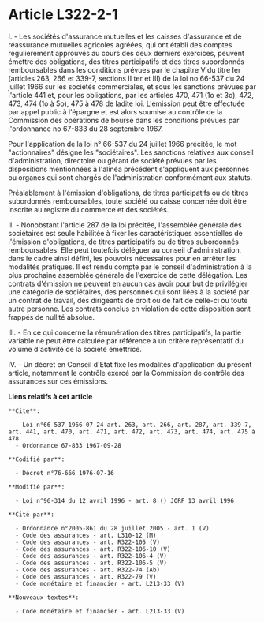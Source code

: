 # Article L322-2-1

I. - Les sociétés d'assurance mutuelles et les caisses d'assurance et de réassurance  mutuelles agricoles agréées, qui ont
établi des comptes régulièrement approuvés  au cours des deux derniers exercices, peuvent émettre des obligations, des
titres participatifs et des titres subordonnés remboursables dans les conditions  prévues par le chapitre V du titre Ier
(articles 263, 266 et 339-7, sections II  ter et III) de la loi no 66-537 du 24 juillet 1966 sur les sociétés  commerciales,
et sous les sanctions prévues par l'article 441 et, pour les  obligations, par les articles 470, 471 (1o et 3o), 472, 473,
474 (1o à 5o), 475  à 478 de ladite loi. L'émission peut être effectuée par appel public à l'épargne  et est alors soumise au
contrôle de la Commission des opérations de bourse dans  les conditions prévues par l'ordonnance no 67-833 du 28 septembre
1967.

Pour l'application de la loi n° 66-537 du 24 juillet 1966 précitée, le mot "actionnaires" désigne les "sociétaires". Les
sanctions relatives aux conseil d'administration, directoire ou gérant de société prévues par les dispositions mentionnées à
l'alinéa précédent s'appliquent aux personnes ou organes qui sont chargés de l'administration conformément aux statuts.

Préalablement à l'émission d'obligations, de titres participatifs ou de titres subordonnés remboursables, toute société ou
caisse concernée doit être inscrite au registre du commerce et des sociétés.

II. - Nonobstant l'article 287 de la loi précitée, l'assemblée générale des sociétaires est seule habilitée à fixer les
caractéristiques essentielles de l'émission d'obligations, de titres participatifs ou de titres subordonnés remboursables.
Elle peut toutefois déléguer au conseil d'administration, dans le cadre ainsi défini, les pouvoirs nécessaires pour en
arrêter les modalités pratiques. Il est rendu compte par le conseil d'administration à la plus prochaine assemblée générale
de l'exercice de cette délégation. Les contrats d'émission ne peuvent en aucun cas avoir pour but de privilégier une
catégorie de sociétaires, des personnes qui sont liées à la société par un contrat de travail, des dirigeants de droit ou de
fait de celle-ci ou toute autre personne. Les contrats conclus en violation de cette disposition sont frappés de nullité
absolue.

III. - En ce qui concerne la rémunération des titres participatifs, la partie variable ne peut être calculée par référence à
un critère représentatif du volume d'activité de la société émettrice.

IV. - Un décret en Conseil d'Etat fixe les modalités d'application du présent article, notamment le contrôle exercé par la
Commission de contrôle des assurances sur ces émissions.

**Liens relatifs à cet article**

	**Cite**:

	  - Loi n°66-537 1966-07-24 art. 263, art. 266, art. 287, art. 339-7, art. 441, art. 470, art. 471, art. 472, art. 473, art. 474, art. 475 à 478
	  - Ordonnance 67-833 1967-09-28

	**Codifié par**:

	  - Décret n°76-666 1976-07-16

	**Modifié par**:

	  - Loi n°96-314 du 12 avril 1996 - art. 8 () JORF 13 avril 1996

	**Cité par**:

	  - Ordonnance n°2005-861 du 28 juillet 2005 - art. 1 (V)
	  - Code des assurances - art. L310-12 (M)
	  - Code des assurances - art. R322-105 (V)
	  - Code des assurances - art. R322-106-10 (V)
	  - Code des assurances - art. R322-106-4 (V)
	  - Code des assurances - art. R322-106-5 (V)
	  - Code des assurances - art. R322-74 (Ab)
	  - Code des assurances - art. R322-79 (V)
	  - Code monétaire et financier - art. L213-33 (V)

	**Nouveaux textes**:

	  - Code monétaire et financier - art. L213-33 (V)
